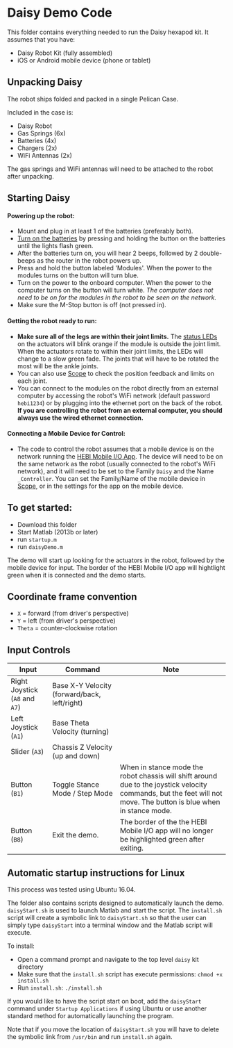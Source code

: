# Daisy Demo Code

This folder contains everything needed to run the Daisy hexapod kit.  It assumes that you have:
* Daisy Robot Kit (fully assembled)
* iOS or Android mobile device (phone or tablet)

## Unpacking Daisy
The robot ships folded and packed in a single Pelican Case.  

Included in the case is:
- Daisy Robot
- Gas Springs (6x)
- Batteries (4x)
- Chargers (2x)
- WiFi Antennas (2x)

The gas springs and WiFi antennas will need to be attached to the robot after unpacking.  

## Starting Daisy

#### Powering up the robot:
- Mount and plug in at least 1 of the batteries (preferably both).  
- [Turn on the batteries](https://www.ebikes.ca/product-info/ligo-batteries.html) by pressing and holding the button on the batteries until the lights flash green.
- After the batteries turn on, you will hear 2 beeps, followed by 2 double-beeps as the router in the robot powers up.
- Press and hold the button labeled 'Modules'.  When the power to the modules turns on the button will turn blue.
- Turn on the power to the onboard computer.  When the power to the computer turns on the button will turn white.  *The computer does not need to be on for the modules in the robot to be seen on the network.*
- Make sure the M-Stop button is off (not pressed in).

#### Getting the robot ready to run:
- **Make sure all of the legs are within their joint limits.** The [status LEDs](http://docs.hebi.us/core_concepts.html#led-status-codes) on the actuators will blink orange if the module is outside the joint limit.  When the actuators rotate to within their joint limits, the LEDs will change to a slow green fade.  The joints that will have to be rotated the most will be the ankle joints.  
- You can also use [Scope](http://docs.hebi.us/tools.html#scope-gui) to check the position feedback and limits on each joint.
- You can connect to the modules on the robot directly from an external computer by accessing the robot's WiFi network (default password `hebi1234`) or by plugging into the ethernet port on the back of the robot.  **If you are controlling the robot from an external computer, you should always use the wired ethernet connection.**

#### Connecting a Mobile Device for Control:
- The code to control the robot assumes that a mobile device is on the network running the [HEBI Mobile I/O App](http://docs.hebi.us/tools.html#mobile-io).  The device will need to be on the same network as the robot (usually connected to the robot's WiFi network), and it will need to be set to the Family `Daisy` and the Name `_Controller`.  You can set the Family/Name of the mobile device in [Scope](http://docs.hebi.us/tools.html#scope-gui), or in the settings for the app on the mobile device.


## To get started:
* Download this folder
* Start Matlab (2013b or later)
* run `startup.m`
* run `daisyDemo.m`

The demo will start up looking for the actuators in the robot, followed by the mobile device for input.  The border of the HEBI Mobile I/O app will hightlight green when it is connected and the demo starts.


## Coordinate frame convention

* `X` = forward (from driver's perspective)
* `Y` = left (from driver's perspective)
* `Theta` = counter-clockwise rotation


## Input Controls

| Input      | Command   | Note  |
| ----------------- | ----------------- | ----------- |
| Right Joystick (`A8` and `A7`)  | Base X-Y Velocity (forward/back, left/right) |  |
| Left Joystick (`A1`) | Base Theta Velocity (turning) |  |
| Slider (`A3`) | Chassis Z Velocity (up and down) |  | 
| Button (`B1`) | Toggle Stance Mode / Step Mode | When in stance mode the robot chassis will shift around due to the joystick velocity commands, but the feet will not move.  The button is blue when in stance mode. |
| Button (`B8`) | Exit the demo. | The border of the the HEBI Mobile I/O app will no longer be highlighted green after exiting. |


## Automatic startup instructions for Linux

This process was tested using Ubuntu 16.04.

The folder also contains scripts designed to automatically launch the demo. `daisyStart.sh` is used to launch Matlab and start the script.  The `install.sh` script will create a symbolic link to `daisyStart.sh` so that the user can simply type `daisyStart` into a terminal window and the Matlab script will execute.

To install:
* Open a command prompt and navigate to the top level `daisy` kit directory
* Make sure that the `install.sh` script has execute permissions: `chmod +x install.sh`
* Run `install.sh`: `./install.sh`

If you would like to have the script start on boot, add the `daisyStart` command under `Startup Applications` if using Ubuntu or use another standard method for automatically launching the program.

Note that if you move the location of `daisyStart.sh` you will have to delete the symbolic link from `/usr/bin` and run `install.sh` again.

